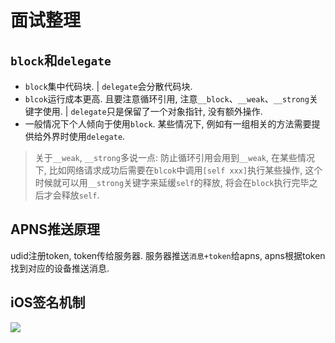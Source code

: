 # 面试整理

## `block`和`delegate`

* `block`集中代码块.     |  `delegate`会分散代码块.
* `blcok`运行成本更高. 且要注意循环引用, 注意`__block`、`__weak`、`__strong`关键字使用.    |  `delegate`只是保留了一个对象指针, 没有额外操作.
* 一般情况下个人倾向于使用`block`. 某些情况下, 例如有一组相关的方法需要提供给外界时使用`delegate`.

> 关于`__weak`, `__strong`多说一点: 防止循环引用会用到`__weak`, 在某些情况下, 比如网络请求成功后需要在`blcok`中调用`[self xxx]`执行某些操作, 这个时候就可以用`__strong`关键字来延缓`self`的释放, 将会在`block`执行完毕之后才会释放`self`.


## APNS推送原理
udid注册token, token传给服务器.   服务器推送`消息+token`给apns, apns根据token找到对应的设备推送消息.

## iOS签名机制

![](https://lh3.googleusercontent.com/-msN-Xt_UaBw/W2rlaZOMU3I/AAAAAAAAAFA/DNIsDcHFUpUyYMjTaURKj0Ok18dWwaOmwCHMYCw/I/15337321986070.jpg)

## 



